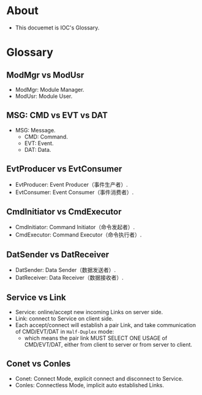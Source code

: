 # About
* This docuemet is IOC's Glossary.

# Glossary
## ModMgr vs ModUsr
* ModMgr: Module Manager.
* ModUsr: Module User.

## MSG: CMD vs EVT vs DAT
* MSG: Message.
    * CMD: Command.
    * EVT: Event.
    * DAT: Data.

## EvtProducer vs EvtConsumer
* EvtProducer: Event Producer（事件生产者）.
* EvtConsumer: Event Consumer（事件消费者）.

## CmdInitiator vs CmdExecutor
* CmdInitiator: Command Initiator（命令发起者）.
* CmdExecutor: Command Executor（命令执行者）.

## DatSender vs DatReceiver
* DatSender: Data Sender（数据发送者）.
* DatReceiver: Data Receiver（数据接收者）.

## Service vs Link
* Service: online/accept new incoming Links on server side.
* Link: connect to Service on client side.
* Each accept/connect will establish a pair Link, and take communication of CMD/EVT/DAT in `Half-Duplex` mode:
  * which means the pair link MUST SELECT ONE USAGE of CMD/EVT/DAT, either from client to server or from server to client.

## Conet vs Conles
* Conet: Connect Mode, explicit connect and disconnect to Service.
* Conles: Connectless Mode, implicit auto established Links.